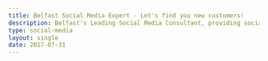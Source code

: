 ```yaml
---
title: Belfast Social Media Expert - Let's find you new customers!
description: Belfast's Leading Social Media Consultant, providing social media services that will build brand awareness and find you new customers.
type: social-media
layout: single
date: 2017-07-31
---
```

